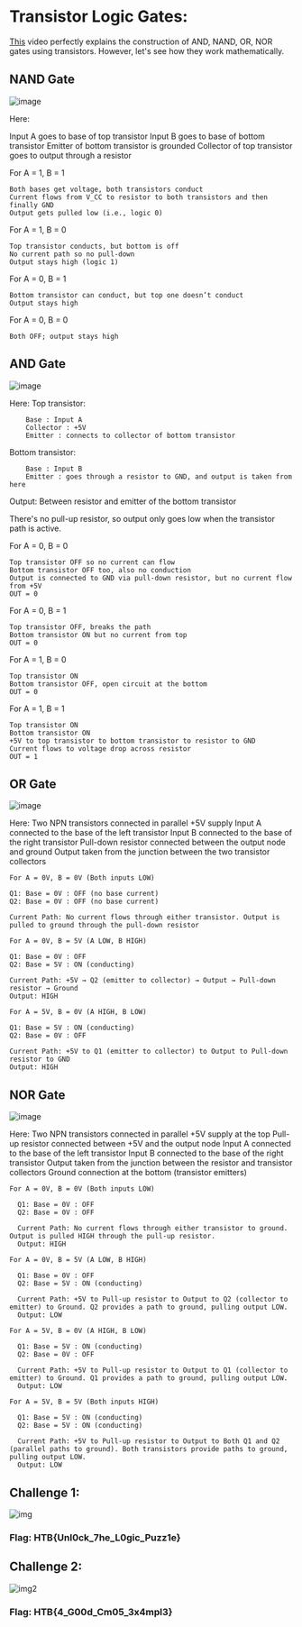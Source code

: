 

# Transistor Logic Gates:

[This](https://youtu.be/OWlD7gL9gS0?si=LKe85J5l2eLnGVyW) video perfectly explains the construction of AND, NAND, OR, NOR gates using transistors. However, let's see how they work mathematically.

## NAND Gate
![image](https://github.com/user-attachments/assets/e6c881c6-6660-499d-89f5-0d8c7f1dc626)


Here:

Input A goes to base of top transistor
Input B goes to base of bottom transistor
Emitter of bottom transistor is grounded
Collector of top transistor goes to output through a resistor

For A = 1, B = 1

    Both bases get voltage, both transistors conduct
    Current flows from V_CC to resistor to both transistors and then finally GND
    Output gets pulled low (i.e., logic 0)

For A = 1, B = 0

    Top transistor conducts, but bottom is off
    No current path so no pull-down
    Output stays high (logic 1)

For A = 0, B = 1

    Bottom transistor can conduct, but top one doesn’t conduct
    Output stays high

For A = 0, B = 0

    Both OFF; output stays high

## AND Gate
![image](https://github.com/user-attachments/assets/37cad595-da23-4919-8bf0-e88cb8bc0b66)

Here:
 Top transistor:

        Base : Input A
        Collector : +5V
        Emitter : connects to collector of bottom transistor

  Bottom transistor:

        Base : Input B
        Emitter : goes through a resistor to GND, and output is taken from here

Output: Between resistor and emitter of the bottom transistor

There's no pull-up resistor, so output only goes low when the transistor path is active.

For A = 0, B = 0

    Top transistor OFF so no current can flow
    Bottom transistor OFF too, also no conduction
    Output is connected to GND via pull-down resistor, but no current flow from +5V
    OUT = 0

For A = 0, B = 1

    Top transistor OFF, breaks the path
    Bottom transistor ON but no current from top
    OUT = 0

For A = 1, B = 0

    Top transistor ON
    Bottom transistor OFF, open circuit at the bottom
    OUT = 0

For A = 1, B = 1

    Top transistor ON
    Bottom transistor ON
    +5V to top transistor to bottom transistor to resistor to GND
    Current flows to voltage drop across resistor
    OUT = 1 
## OR Gate
![image](https://github.com/user-attachments/assets/72a82454-35af-4c51-a802-ea3ed6d69bfc)

Here:
  Two NPN transistors connected in parallel
  +5V supply
  Input A connected to the base of the left transistor 
  Input B connected to the base of the right transistor 
  Pull-down resistor connected between the output node and ground
  Output taken from the junction between the two transistor collectors

  ```
For A = 0V, B = 0V (Both inputs LOW)

  Q1: Base = 0V : OFF (no base current)
  Q2: Base = 0V : OFF (no base current)

Current Path: No current flows through either transistor. Output is pulled to ground through the pull-down resistor

For A = 0V, B = 5V (A LOW, B HIGH)

  Q1: Base = 0V : OFF
  Q2: Base = 5V : ON (conducting)

Current Path: +5V → Q2 (emitter to collector) → Output → Pull-down resistor → Ground
  Output: HIGH 

For A = 5V, B = 0V (A HIGH, B LOW)

  Q1: Base = 5V : ON (conducting)
  Q2: Base = 0V : OFF

Current Path: +5V to Q1 (emitter to collector) to Output to Pull-down resistor to GND
Output: HIGH 
```

## NOR Gate
![image](https://github.com/user-attachments/assets/60006c7b-ef43-4f89-9c7a-6be6c6a4a4c7)

Here:
  Two NPN transistors connected in parallel
  +5V supply at the top
  Pull-up resistor connected between +5V and the output node
  Input A connected to the base of the left transistor 
  Input B connected to the base of the right transistor 
  Output taken from the junction between the resistor and transistor collectors
  Ground connection at the bottom (transistor emitters)

```
For A = 0V, B = 0V (Both inputs LOW)

  Q1: Base = 0V : OFF 
  Q2: Base = 0V : OFF 

  Current Path: No current flows through either transistor to ground. Output is pulled HIGH through the pull-up resistor.
  Output: HIGH 
  
For A = 0V, B = 5V (A LOW, B HIGH)

  Q1: Base = 0V : OFF
  Q2: Base = 5V : ON (conducting)

  Current Path: +5V to Pull-up resistor to Output to Q2 (collector to emitter) to Ground. Q2 provides a path to ground, pulling output LOW.
  Output: LOW 

For A = 5V, B = 0V (A HIGH, B LOW)

  Q1: Base = 5V : ON (conducting)
  Q2: Base = 0V : OFF
  
  Current Path: +5V to Pull-up resistor to Output to Q1 (collector to emitter) to Ground. Q1 provides a path to ground, pulling output LOW.
  Output: LOW 

For A = 5V, B = 5V (Both inputs HIGH)

  Q1: Base = 5V : ON (conducting)
  Q2: Base = 5V : ON (conducting)

  Current Path: +5V to Pull-up resistor to Output to Both Q1 and Q2 (parallel paths to ground). Both transistors provide paths to ground, pulling output LOW.
  Output: LOW 
```

## Challenge 1: 
![img](https://github.com/user-attachments/assets/48166180-6d6d-4aac-95d6-066008705508)

### Flag: HTB{Unl0ck_7he_L0gic_Puzz1e}

## Challenge 2: 
![img2](https://github.com/user-attachments/assets/3726a3d5-d26a-4f88-8d49-e4e707db07a3)

### Flag: HTB{4_G00d_Cm05_3x4mpl3}

